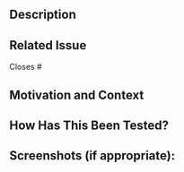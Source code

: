 
## Description

<!-- Describe your changes in detail -->
<!-- Add [Feature] or [BreakingChange] to the title -->

## Related Issue

<!-- If suggesting a new feature or change, please discuss it in an issue first -->
<!-- If fixing a bug, please link to the issue here: -->

Closes #

## Motivation and Context

<!-- Why is this change required? What problem does it solve? -->

## How Has This Been Tested?

## Screenshots (if appropriate):
